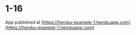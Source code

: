 # 1-16

App published at [https://heroku-example-1.herokuapp.com](https://heroku-example-1.herokuapp.com)
